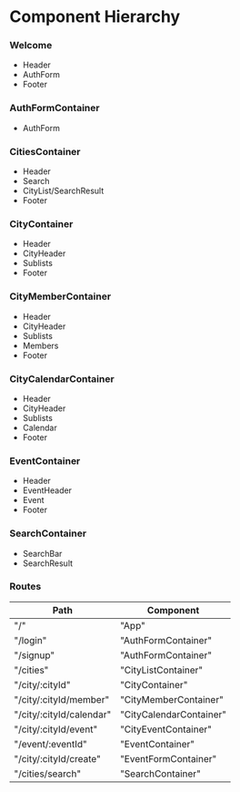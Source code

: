 # Component Hierarchy
### Welcome
- Header
- AuthForm
- Footer

### AuthFormContainer
- AuthForm

### CitiesContainer
- Header
- Search
- CityList/SearchResult
- Footer

### CityContainer
- Header
- CityHeader
- Sublists
- Footer

### CityMemberContainer
- Header
- CityHeader
- Sublists
- Members
- Footer

### CityCalendarContainer
- Header
- CityHeader
- Sublists
- Calendar
- Footer

### EventContainer
- Header
- EventHeader
- Event
- Footer

### SearchContainer
- SearchBar
- SearchResult

### Routes
| Path                             | Component              |
| ---------------------------------| -----------------------|
| "/"                              | "App"                  |
| "/login"                         | "AuthFormContainer"    |
| "/signup"                        | "AuthFormContainer"    |
| "/cities"                        | "CityListContainer"    |
| "/city/:cityId"                  | "CityContainer"        |
| "/city/:cityId/member"           | "CityMemberContainer"  |
| "/city/:cityId/calendar"         | "CityCalendarContainer"|
| "/city/:cityId/event"            | "CityEventContainer"   |
| "/event/:eventId"                | "EventContainer"       |
| "/city/:cityId/create"           | "EventFormContainer"   |
| "/cities/search"                 | "SearchContainer"      |
